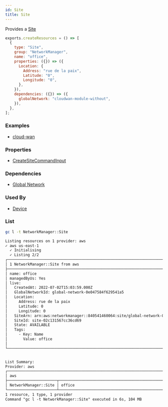 ```yaml
---
id: Site
title: Site
---
```


Provides a [Site](https://us-west-2.console.aws.amazon.com/networkmanager/home#/networks)

```js
exports.createResources = () => [
  {
    type: "Site",
    group: "NetworkManager",
    name: "office",
    properties: ({}) => ({
      Location: {
        Address: "rue de la paix",
        Latitude: "0",
        Longitude: "0",
      },
    }),
    dependencies: ({}) => ({
      globalNetwork: "cloudwan-module-without",
    }),
  },
];
```

### Examples

- [cloud-wan](https://github.com/grucloud/grucloud/blob/main/examples/aws/NetworkManager/cloud-wan)

### Properties

- [CreateSiteCommandInput](https://docs.aws.amazon.com/AWSJavaScriptSDK/v3/latest/clients/client-networkmanager/interfaces/createsitecommandinput.html)

### Dependencies

- [Global Network](./GlobalNetwork.md)

### Used By

- [Device](./Device.md)

### List

```sh
gc l -t NetworkManager::Site
```

```txt
Listing resources on 1 provider: aws
✓ aws us-east-1
  ✓ Initialising
  ✓ Listing 2/2
┌─────────────────────────────────────────────────────────────────────────────┐
│ 1 NetworkManager::Site from aws                                             │
├─────────────────────────────────────────────────────────────────────────────┤
│ name: office                                                                │
│ managedByUs: Yes                                                            │
│ live:                                                                       │
│   CreatedAt: 2022-07-02T15:03:59.000Z                                       │
│   GlobalNetworkId: global-network-0e047584f629541a5                         │
│   Location:                                                                 │
│     Address: rue de la paix                                                 │
│     Latitude: 0                                                             │
│     Longitude: 0                                                            │
│   SiteArn: arn:aws:networkmanager::840541460064:site/global-network-0e0475… │
│   SiteId: site-02c131567cc36cd69                                            │
│   State: AVAILABLE                                                          │
│   Tags:                                                                     │
│     - Key: Name                                                             │
│       Value: office                                                         │
│                                                                             │
└─────────────────────────────────────────────────────────────────────────────┘


List Summary:
Provider: aws
┌────────────────────────────────────────────────────────────────────────────┐
│ aws                                                                        │
├──────────────────────┬─────────────────────────────────────────────────────┤
│ NetworkManager::Site │ office                                              │
└──────────────────────┴─────────────────────────────────────────────────────┘
1 resource, 1 type, 1 provider
Command "gc l -t NetworkManager::Site" executed in 6s, 104 MB
```
